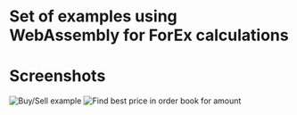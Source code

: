 # Set of examples using WebAssembly for ForEx calculations
# Screenshots
![Buy/Sell example](https://raw.githubusercontent.com/spirinvladimir/wat-forex-calc/buy-sell.png)
![Find best price in order book for amount](https://raw.githubusercontent.com/spirinvladimir/wat-forex-calc/best-price-for-amount-in-orderbook.png)
